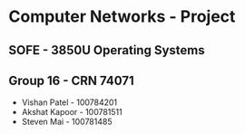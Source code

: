 # Computer Networks - Project
## SOFE - 3850U Operating Systems

## Group 16 - CRN 74071
- Vishan Patel - 100784201
- Akshat Kapoor - 100781511
- Steven Mai - 100781485
